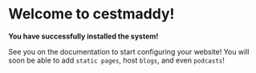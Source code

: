 # Welcome to cestmaddy!

**You have successfully installed the system!**

See you on the documentation to start configuring your website! You will soon be able to add `static pages`, host `blogs`, and even `podcasts`!